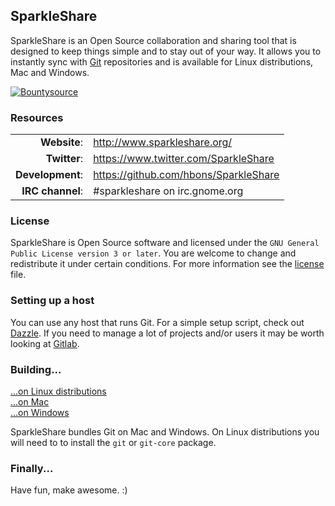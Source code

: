 ## SparkleShare

SparkleShare is an Open Source collaboration and sharing tool that is designed to keep things simple and to stay out of your way. It allows you to instantly sync with [Git](http://www.git-scm.org/) repositories and is available for Linux distributions, Mac and Windows.

[![Bountysource](https://www.bountysource.com/badge/tracker?tracker_id=6747)](https://www.bountysource.com/trackers/6747-sparkleshare?utm_source=6747&utm_medium=shield&utm_campaign=TRACKER_BADGE)


### Resources

|                    |                                                   |
|-------------------:|:--------------------------------------------------|
|       **Website**: | http://www.sparkleshare.org/                      |
|       **Twitter**: | https://www.twitter.com/SparkleShare              |
|   **Development**: | https://github.com/hbons/SparkleShare             |
|   **IRC channel**: | #sparkleshare on irc.gnome.org                    |


### License

SparkleShare is Open Source software and licensed under the `GNU General Public License version 3 or later`. You are welcome to change and redistribute it under certain conditions. For more information see the [license](legal/License.txt) file.


### Setting up a host

You can use any host that runs Git. For a simple setup script, check out [Dazzle](https://github.com/hbons/Dazzle). If you need to manage a lot of projects and/or users it may be worth looking at [Gitlab](http://www.gitlabhq.com).


### Building...

[...on Linux distributions](SparkleShare/Linux/README.md)  
[...on Mac](SparkleShare/Mac/README.md)  
[...on Windows](SparkleShare/Windows/README.md)  

SparkleShare bundles Git on Mac and Windows. On Linux distributions you will need to to install the `git` or `git-core` package.


### Finally...

Have fun, make awesome. :)

